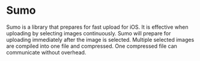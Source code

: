 # Sumo

Sumo is a library that prepares for fast upload for iOS.
It is effective when uploading by selecting images continuously.
Sumo will prepare for uploading immediately after the image is selected.
Multiple selected images are compiled into one file and compressed.
One compressed file can communicate without overhead.
